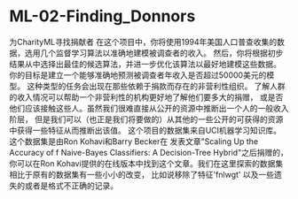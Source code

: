 # ML-02-Finding_Donnors
为CharityML寻找捐献者
在这个项目中，你将使用1994年美国人口普查收集的数据，选用几个监督学习算法以准确地建模被调查者的收入。
然后，你将根据初步结果从中选择出最佳的候选算法，并进一步优化该算法以最好地建模这些数据。
你的目标是建立一个能够准确地预测被调查者年收入是否超过50000美元的模型。
这种类型的任务会出现在那些依赖于捐款而存在的非营利性组织。
了解人群的收入情况可以帮助一个非营利性的机构更好地了解他们要多大的捐赠，
或是否他们应该接触这些人。虽然我们很难直接从公开的资源中推断出一个人的一般收入阶层，
但是我们可以（也正是我们将要做的）从其他的一些公开的可获得的资源中获得一些特征从而推断出该值。
这个项目的数据集来自UCI机器学习知识库。这个数据集是由Ron Kohavi和Barry Becker在
发表文章"Scaling Up the Accuracy of f Naive-Bayes Classifiers: A Decision-Tree Hybrid"之后捐赠的，
你可以在Ron Kohavi提供的在线版本中找到这个文章。我们在这里探索的数据集相比于原有的数据集有一些小小的改变，
比如说移除了特征'fnlwgt' 以及一些遗失的或者是格式不正确的记录。
